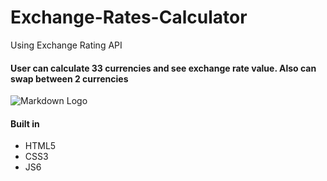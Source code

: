 # Exchange-Rates-Calculator
Using Exchange Rating API

#### User can calculate 33 currencies and see exchange rate value. Also can swap between 2 currencies

![Markdown Logo](https://media0.giphy.com/media/XBS4cB1XBfP3qnrOfE/giphy.gif)


#### Built in
* HTML5
* CSS3
* JS6
